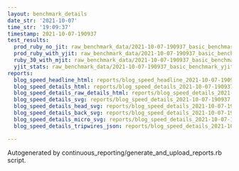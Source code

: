 ```yaml
---
layout: benchmark_details
date_str: '2021-10-07'
time_str: '19:09:37'
timestamp: 2021-10-07-190937
test_results:
  prod_ruby_no_jit: raw_benchmark_data/2021-10-07-190937_basic_benchmark_prod_ruby_no_jit.json
  prod_ruby_with_yjit: raw_benchmark_data/2021-10-07-190937_basic_benchmark_prod_ruby_with_yjit.json
  ruby_30_with_mjit: raw_benchmark_data/2021-10-07-190937_basic_benchmark_ruby_30_with_mjit.json
  yjit_stats: raw_benchmark_data/2021-10-07-190937_basic_benchmark_yjit_stats.json
reports:
  blog_speed_headline_html: reports/blog_speed_headline_2021-10-07-190937.html
  blog_speed_details_html: reports/blog_speed_details_2021-10-07-190937.html
  blog_speed_details_raw_details_html: reports/blog_speed_details_2021-10-07-190937.raw_details.html
  blog_speed_details_svg: reports/blog_speed_details_2021-10-07-190937.svg
  blog_speed_details_head_svg: reports/blog_speed_details_2021-10-07-190937.head.svg
  blog_speed_details_back_svg: reports/blog_speed_details_2021-10-07-190937.back.svg
  blog_speed_details_micro_svg: reports/blog_speed_details_2021-10-07-190937.micro.svg
  blog_speed_details_tripwires_json: reports/blog_speed_details_2021-10-07-190937.tripwires.json

---
```

Autogenerated by continuous_reporting/generate_and_upload_reports.rb script.
